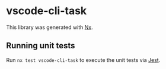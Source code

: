 # vscode-cli-task

This library was generated with [Nx](https://nx.dev).

## Running unit tests

Run `nx test vscode-cli-task` to execute the unit tests via [Jest](https://jestjs.io).
